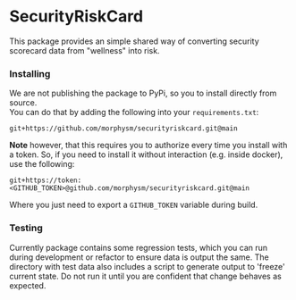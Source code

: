 # SecurityRiskCard

This package provides an simple shared way of converting security scorecard data from "wellness" into risk.

### Installing

We are not publishing the package to PyPi, so you to install directly from source.  
You can do that by adding the following into your `requirements.txt`:
```
git+https://github.com/morphysm/securityriskcard.git@main
```
**Note** however, that this requires you to authorize every time you install with a token.
So, if you need to install it without interaction (e.g. inside docker), use the following:
```
git+https://token:<GITHUB_TOKEN>@github.com/morphysm/securityriskcard.git@main
```
Where you just need to export a `GITHUB_TOKEN` variable during build.

### Testing

Currently package contains some regression tests, which you can run during development or refactor to ensure data is output the same.
The directory with test data also includes a script to generate output to 'freeze' current state. Do not run it until you are confident that change behaves as expected.
